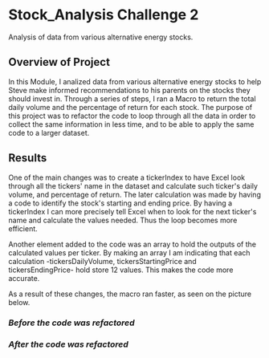 # Stock_Analysis Challenge 2
Analysis of data from various alternative energy stocks.

## **Overview of Project**

In this Module, I analized data from various alternative energy stocks to help Steve make informed recommendations to his parents on the stocks they should invest in. Through a series of steps, I ran a Macro to return the total daily volume and the percentage of return for each stock. The purpose of this project was to refactor the code to loop through all the data in order to collect the same information in less time, and to be able to apply the same code to a larger dataset.

## **Results**

One of the main changes was to create a tickerIndex to have Excel look through all the tickers' name in the dataset and calculate such ticker's daily volume, and percentage of return. The later calculation was made by having a code to identify the stock's starting and ending price. By having a tickerIndex I can more precisely tell Excel when to look for the next ticker's name and calculate the values needed. Thus the loop becomes more efficient.

<picture>

Another element added to the code was an array to hold the outputs of the calculated values per ticker. By making an array I am indicating that each calculation -tickersDailyVolume, tickersStartingPrice and tickersEndingPrice- hold store 12 values. This makes the code more accurate.
  
<picture>
  
As a result of these changes, the macro ran faster, as seen on the picture below.
  
### *Before the code was refactored*
  
  
### *After the code was refactored*


